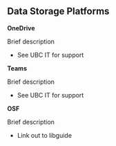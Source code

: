 ## Data Storage Platforms

**OneDrive**

Brief description

* See UBC IT for support

**Teams**

Brief description

* See UBC IT for support

**OSF**

Brief description

* Link out to libguide